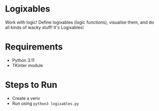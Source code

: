 # Logixables
Work with logic! Define logixables (logic functions), visualise them, and do all kinds of wacky stuff! It's Logixables!  

# Requirements
- Python 3.11
- TKinter module

# Steps to Run
- Create a venv
- Run using `python3 logixables.py`